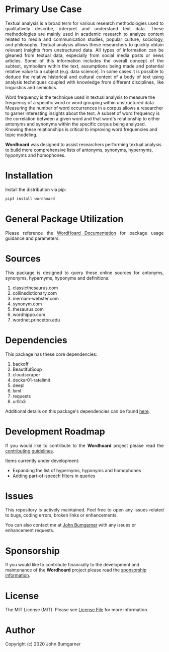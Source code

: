 # Primary Use Case
<p align="justify"> 
Textual analysis is a broad term for various research methodologies used to qualitatively describe, interpret and understand text data. These methodologies are mainly used in academic research to analyze content related to media and communication studies, popular culture, sociology, and philosophy. Textual analysis allows these researchers to quickly obtain relevant insights from unstructured data. All types of information can be gleaned from textual data, especially from social media posts or news articles. Some of this information includes the overall concept of the subtext, symbolism within the text, assumptions being made and potential relative value to a subject (e.g. data science). In some cases it is possible to deduce the relative historical and cultural context of a body of text using analysis techniques coupled with knowledge from different disciplines, like linguistics and semiotics.
   
Word frequency is the technique used in textual analysis to measure the frequency of a specific word or word grouping within unstructured data. Measuring the number of word occurrences in a corpus allows a researcher to garner interesting insights about the text. A subset of word frequency is the correlation between a given word and that word's relationship to either antonyms and synonyms within the specific corpus being analyzed. Knowing these relationships is critical to improving word frequencies and topic modeling.

<strong>Wordhoard</strong> was designed to assist researchers performing textual analysis to build more comprehensive lists of antonyms, synonyms, hypernyms, hyponyms and homophones.
</p>

# Installation

<p align="justify"> 
   Install the distribution via pip:
</p>

```python
pip3 install wordhoard
```

# General Package Utilization

<p align="justify">
Please reference the <a href="https://wordhoard.readthedocs.io/en/latest" target="_blank">WordHoard Documentation</a> for package usage guidance and parameters.
</p>

# Sources

<p align="justify">
This package is designed to query these online sources for antonyms, synonyms, hypernyms, hyponyms and definitions:

1. classicthesaurus.com
2. collinsdictionary.com
3. merriam-webster.com
4. synonym.com
5. thesaurus.com
6. wordhippo.com
7. wordnet.princeton.edu
</p>
  
# Dependencies

<p align="justify">
This package has these core dependencies:
  
1. backoff
2. BeautifulSoup
3. cloudscraper
4. deckar01-ratelimit
5. deepl
6. lxml
7. requests
8. urllib3

</p>

<p align="justify">
Additional details on this package's dependencies can be found <a href="https://wordhoard.readthedocs.io/en/latest/dependencies" target="_blank">here</a>.
</p>

# Development Roadmap

<p align="justify">
If you would like to contribute to the <strong>Wordhoard</strong> project please read the <a href="https://wordhoard.readthedocs.io/en/latest/contributing" target="_blank">contributing guidelines</a>.
   
Items currently under development:
   - Expanding the list of hypernyms, hyponyms and homophones
   - Adding part-of-speech filters in queries 
</p>

# Issues

<p align="justify">
This repository is actively maintained.  Feel free to open any issues related to bugs, coding errors, broken links or enhancements. 

You can also contact me at [John Bumgarner](mailto:wordhoardproject@gmail.com?subject=[GitHub]%20wordhoard%20project%20request) with any issues or enhancement requests.
</p>


# Sponsorship
   
If you would like to contribute financially to the development and maintenance of the <strong>Wordhoard</strong> project please read the <a href="https://github.com/johnbumgarner/wordhoard/blob/master/SPONSOR.md">sponsorship information</a>.

# License

<p align="justify">
The MIT License (MIT).  Please see <a href="https://wordhoard.readthedocs.io/en/latest/license" target="_blank">License File</a> for more information.
</p>


# Author

<p align="justify">
   Copyright (c) 2020 John Bumgarner 
</p>
